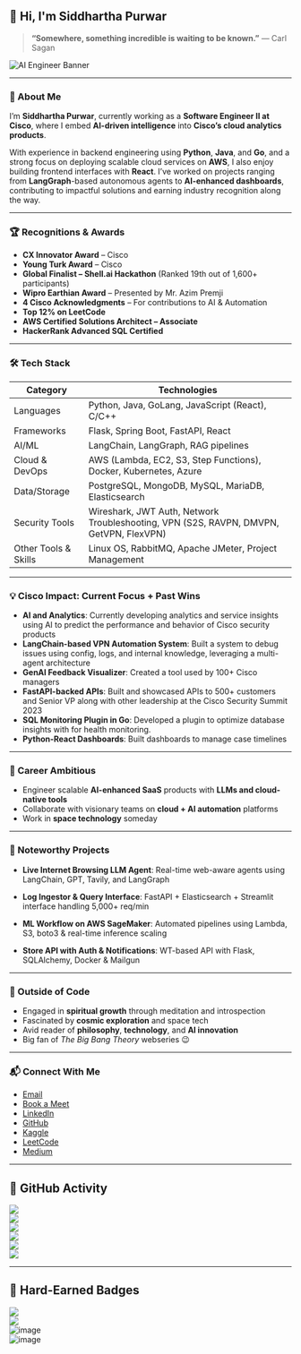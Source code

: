 ## 👋 Hi, I'm Siddhartha Purwar 

> __“Somewhere, something incredible is waiting to be known.”__ — Carl Sagan

![AI Engineer Banner](https://github.com/user-attachments/assets/5fe70d18-efa2-4a8c-ada3-7a3cb2346598)

---

### 🧠 About Me

I’m **Siddhartha Purwar**, currently working as a **Software Engineer II at Cisco**, where I embed **AI-driven intelligence** into **Cisco’s cloud analytics products**.

With experience in backend engineering using **Python**, **Java**, and **Go**, and a strong focus on deploying scalable cloud services on **AWS**, I also enjoy building frontend interfaces with **React**. I’ve worked on projects ranging from **LangGraph**-based autonomous agents to **AI-enhanced dashboards**, contributing to impactful solutions and earning industry recognition along the way.

---

### 🏆 Recognitions & Awards

-  **CX Innovator Award** – Cisco  
-  **Young Turk Award** – Cisco  
-  **Global Finalist – Shell.ai Hackathon** (Ranked 19th out of 1,600+ participants)
-  **Wipro Earthian Award** – Presented by Mr. Azim Premji  
-  **4 Cisco Acknowledgments** – For contributions to AI & Automation  
-  **Top 12% on LeetCode**  
-  **AWS Certified Solutions Architect – Associate**  
-  **HackerRank Advanced SQL Certified**

---

### 🛠️ Tech Stack
| Category              | Technologies                                                                 |
|-----------------------|------------------------------------------------------------------------------|
| Languages           | Python, Java, GoLang, JavaScript (React), C/C++                             |
| Frameworks          | Flask, Spring Boot, FastAPI, React                                          |
| AI/ML               | LangChain, LangGraph, RAG pipelines                                         |
| Cloud & DevOps      | AWS (Lambda, EC2, S3, Step Functions), Docker, Kubernetes, Azure            |
| Data/Storage        | PostgreSQL, MongoDB, MySQL, MariaDB, Elasticsearch                          |
| Security Tools      | Wireshark, JWT Auth, Network Troubleshooting, VPN (S2S, RAVPN, DMVPN, GetVPN, FlexVPN) |
| Other Tools & Skills| Linux OS, RabbitMQ, Apache JMeter, Project Management                       |

---

### 💡 Cisco Impact: Current Focus + Past Wins

- **AI and Analytics**: Currently developing analytics and service insights using AI to predict the performance and behavior of Cisco security products  
- **LangChain-based VPN Automation System**: Built a system to debug issues using config, logs, and internal knowledge, leveraging a multi-agent architecture  
- **GenAI Feedback Visualizer**: Created a tool used by 100+ Cisco managers  
- **FastAPI-backed APIs**: Built and showcased APIs to 500+ customers and Senior VP along with other leadership at the Cisco Security Summit 2023  
- **SQL Monitoring Plugin in Go**: Developed a plugin to optimize database insights with for health monitoring. 
- **Python-React Dashboards**: Built dashboards to manage case timelines

---

### 🚀 Career Ambitious

- Engineer scalable **AI-enhanced SaaS** products with **LLMs and cloud-native tools**  
- Collaborate with visionary teams on **cloud + AI automation** platforms  
- Work in **space technology** someday

---

### 🧠 Noteworthy Projects

- **Live Internet Browsing LLM Agent**: Real-time web-aware agents using LangChain, GPT, Tavily, and LangGraph

- **Log Ingestor & Query Interface**: FastAPI + Elasticsearch + Streamlit interface handling 5,000+ req/min

- **ML Workflow on AWS SageMaker**: Automated pipelines using Lambda, S3, boto3 & real-time inference scaling

- **Store API with Auth & Notifications**: WT-based API with Flask, SQLAlchemy, Docker & Mailgun

---

### 🧘 Outside of Code
- Engaged in **spiritual growth** through meditation and introspection  
- Fascinated by **cosmic exploration** and space tech  
- Avid reader of **philosophy**, **technology**, and **AI innovation**  
- Big fan of _The Big Bang Theory_ webseries 😉

---

### 📬 Connect With Me

- [Email](mailto:siddpurwar@gmail.com)  
- [Book a Meet](https://calendly.com/siddp6)  
- [LinkedIn](https://www.linkedin.com/in/siddp6/)  
- [GitHub](https://github.com/sidd6p)  
- [Kaggle](https://www.kaggle.com/siddp6/)  
- [LeetCode](https://leetcode.com/siddp6/)  
- [Medium](https://siddp6.medium.com/)  

---

## 🐙 GitHub Activity

![](https://github-profile-summary-cards.vercel.app/api/cards/profile-details?username=sidd6p&theme=tokyonight)  
![](http://github-profile-summary-cards.vercel.app/api/cards/most-commit-language?username=sidd6p&theme=tokyonight)  
![](http://github-profile-summary-cards.vercel.app/api/cards/stats?username=sidd6p&theme=tokyonight)  
![](https://activity-graph.herokuapp.com/graph?username=sidd6p&theme=black)  
![](http://github-profile-summary-cards.vercel.app/api/cards/productive-time?username=sidd6p&theme=tokyonight&utcOffset=8)  
![](https://github-profile-trophy.vercel.app/?username=sidd6p&theme=tokyonight)  

---

## 🏅 Hard-Earned Badges

![](https://leetcard.jacoblin.cool/siddp6?ext=contest)  
![](https://leetcode-badge-showcase.vercel.app/api?username=siddp6&theme=black)  
![image](https://user-images.githubusercontent.com/91800813/236804697-b2f7a463-f1fe-4429-b5fb-4864d9614ccc.png)  
![image](https://github.com/user-attachments/assets/cd96cc00-248c-4f8b-9469-576c0d8898a0)
